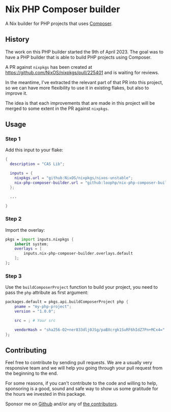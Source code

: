 # Nix PHP Composer builder

A Nix builder for PHP projects that uses [Composer](https://getcomposer.org/).

## History

The work on this PHP builder started the 9th of April 2023. The goal was to have
a PHP builder that is able to build PHP projects using Composer.

A PR against `nixpkgs` has been created at
https://github.com/NixOS/nixpkgs/pull/225401 and is waiting for reviews.

In the meantime, I've extracted the relevant part of that PR into this project,
so we can have more flexibility to use it in existing flakes, but also to
improve it.

The idea is that each improvements that are made in this project will be merged
to some extent in the PR against `nixpkgs`.

## Usage

### Step 1

Add this input to your flake:

```nix
{
  description = "CAS Lib";

  inputs = {
    nixpkgs.url = "github:NixOS/nixpkgs/nixos-unstable";
    nix-php-composer-builder.url = "github:loophp/nix-php-composer-builder";
  };

  ...

}
```

### Step 2

Import the overlay:

```nix
pkgs = import inputs.nixpkgs {
    inherit system;
    overlays = [
        inputs.nix-php-composer-builder.overlays.default
    ];
};
```

### Step 3

Use the `buildComposerProject` function to build your project, you need to pass
the `php` attribute as first argument:

```nix
packages.default = pkgs.api.buildComposerProject php {
    pname = "my-php-project";
    version = "1.0.0";

    src = ; # Your src

    vendorHash = "sha256-O2+ner833dlj0JSg/paBXcrgk1SuRF6hIdZ7Pn+MCx4=";
};
```

## Contributing

Feel free to contribute by sending pull requests. We are a usually very
responsive team and we will help you going through your pull request from the
beginning to the end.

For some reasons, if you can't contribute to the code and willing to help,
sponsoring is a good, sound and safe way to show us some gratitude for the hours
we invested in this package.

Sponsor me on [Github][github sponsors link] and/or any of [the
contributors][6].

[github sponsors link]: https://github.com/sponsors/drupol
[6]: https://github.com/loophp/collection/graphs/contributors

